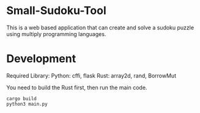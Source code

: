 # Small-Sudoku-Tool
This is a web based application that can create and solve a sudoku puzzle using multiply programming languages.

# Development
Required Library:
Python: cffi, flask
Rust: array2d, rand, BorrowMut

You need to build the Rust first, then run the main code.

    cargo build
    python3 main.py

